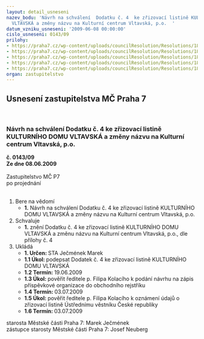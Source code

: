 ```yaml
---
layout: detail_usneseni
nazev_bodu: 'Návrh na schválení  Dodatku č. 4  ke zřizovací listině KULTURNÍHO DOMU
  VLTAVSKÁ a změny názvu na Kulturní centrum Vltavská, p.o.  '
datum_vzniku_usneseni: '2009-06-08 00:00:00'
cislo_usneseni: 0143/09
prilohy:
- https://praha7.cz/wp-content/uploads/councilResolution/Resolutions/18019/3-09-%c5%be%c3%a1dost_skenovat0001.pdf
- https://praha7.cz/wp-content/uploads/councilResolution/Resolutions/18019/3-09-dodatek_%c4%8d._3_ke_z%c5%99izovac%c3%ad_listin%c4%9bskenovat0001.pdf
- https://praha7.cz/wp-content/uploads/councilResolution/Resolutions/18019/3-09-usnesen%c3%ad_r_m%c4%8d_p_7_z_19.05.09.doc
- https://praha7.cz/wp-content/uploads/councilResolution/Resolutions/18019/3-09-dodatek_%c4%8d._4_ke_z%c5%99izovac%c3%ad_listin%c4%9b.doc
- https://praha7.cz/wp-content/uploads/councilResolution/Resolutions/18019/3-09-d%c5%afvodov%c3%a1_zpr%c3%a1va_z%c5%99izovac%c3%ad_listina_09_05_18.doc
organ: zastupitelstvo
---
```

<div id="ucUsn_pList" class="usn">
	<span><h2>Usnesení zastupitelstva MČ Praha 7 </h2>
<br></span><div class="standBody">
<span><h3>Návrh na schválení  Dodatku č. 4  ke zřizovací listině KULTURNÍHO DOMU VLTAVSKÁ a změny názvu na Kulturní centrum Vltavská, p.o.  </h3></span><div class="center">
		<strong>č. 0143/09</strong><br>
	</div>
<div class="center">
		<strong>Ze dne 08.06.2009</strong><br><br>
	</div>Zastupitelstvo MČ P7<br> po projednání<br><br><ol>
<li>Bere na vědomí<ul><li>
<strong>1.</strong> Návrh na schválení  Dodatku č. 4  ke zřizovací listině KULTURNÍHO DOMU VLTAVSKÁ a změny názvu na Kulturní centrum Vltavská, p.o.    </li></ul>
</li>
<li>Schvaluje<ul><li>
<strong>1.</strong> znění Dodatku č. 4  ke zřizovací listině KULTURNÍHO DOMU VLTAVSKÁ a změnu názvu na Kulturní centrum Vltavská, p.o., dle přílohy č. 4           </li></ul>
</li>
<li>Ukládá<ul>
<li>
<strong>1. Určen: </strong>STA Ječmének Marek</li>
<li>
<strong>1.1 Úkol: </strong>podepsat Dodatek č. 4  ke zřizovací listině KULTURNÍHO DOMU VLTAVSKÁ </li>
<li>
<strong>1.2 Termín: </strong>19.06.2009</li>
<li>
<strong>1.3 Úkol: </strong>pověřit ředitele p. Filipa Kolacího k podání návrhu na zápis příspěvkové organizace do obchodního rejstříku </li>
<li>
<strong>1.4 Termín: </strong>03.07.2009</li>
<li>
<strong>1.5 Úkol: </strong>pověřit ředitele p. Filipa Kolacího k oznámení údajů o zřizovací listině Ústřednímu věstníku České republiky  </li>
<li>
<strong>1.6 Termín: </strong>03.07.2009</li>
</ul>
</li>
</ol>starosta Městské části Praha 7: Marek Ječmének<br>zástupce starosty Městské části Praha 7: Josef Neuberg
</div>
</div>